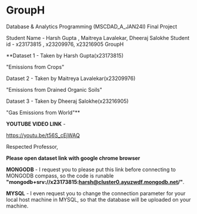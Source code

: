 # GroupH
Database &amp; Analytics Programming (MSCDAD_A_JAN24I) Final Project 

Student Name - Harsh Gupta , Maitreya Lavalekar, Dheeraj Salokhe 
Student id - x23173815 , x23209976, x23216905
GroupH

**Dataset 1 - Taken by Harsh Gupta(x23173815)

"Emissions from Crops"

Dataset 2 - Taken by Maitreya Lavalekar(x23209976)

"Emissions from Drained Organic Soils"

Dataset 3 - Taken by Dheeraj Salokhe(x23216905)

"Gas Emissions from World"**

**YOUTUBE VIDEO LINK** - 

https://youtu.be/t56S_cEjWAQ

Respected Professor,

**Please open dataset link with google chrome browser**

 **MONGODB** - I request you to please put this link before connecting to MONGODB compass, so the code is runable **"mongodb+srv://x23173815:harsh@cluster0.ayuzwdf.mongodb.net/"**.

 **MYSQL** - I even request you to change the connection parameter for your local host machine in MYSQL, so that the database will be uploaded on your machine.
#
